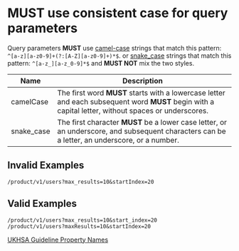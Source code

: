 # **MUST** use consistent case for query parameters

Query parameters **MUST** use [camel-case](https://en.wikipedia.org/wiki/Camel_case) strings that match this pattern: `^[a-z][a-z0-9]+(?:[A-Z][a-z0-9]+)*$`. or [snake_case](https://en.wikipedia.org/wiki/Snake_case) strings that match this pattern: `^[a-z_][a-z_0-9]*$` and **MUST NOT** mix the two styles.

| Name | Description |
|---------|-------------|
| camelCase| The first word **MUST** starts with a lowercase letter and each subsequent word **MUST** begin with a capital letter, without spaces or underscores.|
| snake_case | The first character **MUST** be a lower case letter, or an underscore, and subsequent characters can be a letter, an underscore, or a number. |

## Invalid Examples

``` text
/product/v1/users?max_results=10&startIndex=20
```

## Valid Examples

``` text
/product/v1/users?max_results=10&start_index=20
/product/v1/users?maxResults=10&startIndex=20
```

[UKHSA Guideline Property Names](../../api-design-guidelines/naming-conventions.md/#parameter-names)
